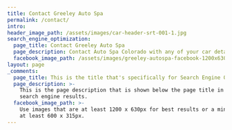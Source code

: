 ```yaml
---
title: Contact Greeley Auto Spa
permalink: /contact/
intro:
header_image_path: /assets/images/car-header-srt-001-1.jpg
search_engine_optimization:
  page_title: Contact Greeley Auto Spa
  page_description: Contact Auto Spa Colorado with any of your car detailing needs.
  facebook_image_path: /assets/images/greeley-autospa-facebook-1200x630.png
layout: page
_comments:
  page_title: This is the title that's specifically for Search Engine Optimization.
  page_description: >-
    This is the page description that is shown below the page title in the
    search engine results.
  facebook_image_path: >-
    Use images that are at least 1200 x 630px for best results or a minimum of
    at least 600 x 315px.
---
```


